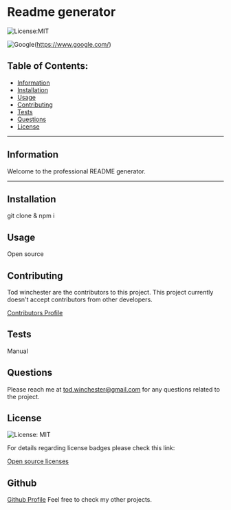 # Readme generator

  ![License:MIT](https://custom-icon-badges.demolab.com/badge/license-MIT-yellowgreen.svg?logo=law)
  
  ![Google](https://custom-icon-badges.demolab.com/badge/Google-grey?logo=google&logoColor=red)(https://www.google.com/)

  ## Table of Contents:

  - [Information](#information)
  - [Installation](#installation)
  - [Usage](#usage)
  - [Contributing](#contributing)
  - [Tests](#tests)
  - [Questions](#questions)
  - [License](#license)
  
  ---
  
  ## Information
  Welcome to the professional README generator.
  
  ---
  
  ## Installation
  git clone <url> & npm i
  
  ## Usage
  Open source
  
  ## Contributing
  
  Tod winchester are the contributors to this project. 
  This project currently doesn't accept contributors from other developers.

  [Contributors Profile](www.linkedin.com/in/tod-winchester-1b2a318b)

  ## Tests
  Manual
  
  ## Questions
  
  Please reach me at tod.winchester@gmail.com for any questions related to the project.
  
  ## License
  ![License: MIT](https://custom-icon-badges.demolab.com/badge/license-MIT-yellowgreen.svg?logo=law)

  For details regarding license badges please check this link:
  
  [Open source licenses](https://opensource.org/licenses)
  
  ## Github
  [Github Profile](https://github.com/Chesster7)
  Feel free to check my other projects.

  